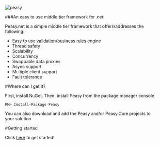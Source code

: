 ![peasy](https://www.dropbox.com/s/2yajr2x9yevvzbm/peasy3.png?dl=0&raw=1)

###An easy to use middle tier framework for .net

Peasy.net is a simple middle tier framework that offers/addresses the following:

- Easy to use [validation](https://github.com/ahanusa/Peasy.NET/wiki/Validation-Rules)/[business rules](https://github.com/ahanusa/Peasy.NET/wiki/Business-Rules) engine
- Thread safety
- Scalability
- Concurrency
- Swappable data proxies
- Async support
- Multiple client support
- Fault tolerance

#Where can I get it?

First, install NuGet. Then, install Peasy from the package manager console:

``` PM> Install-Package Peasy ```

You can also download and add the Peasy and/or Peasy.Core projects to your solution

#Getting started

Click [here](https://github.com/ahanusa/Peasy.NET/wiki#the-simplest-possible-example) to get started!
